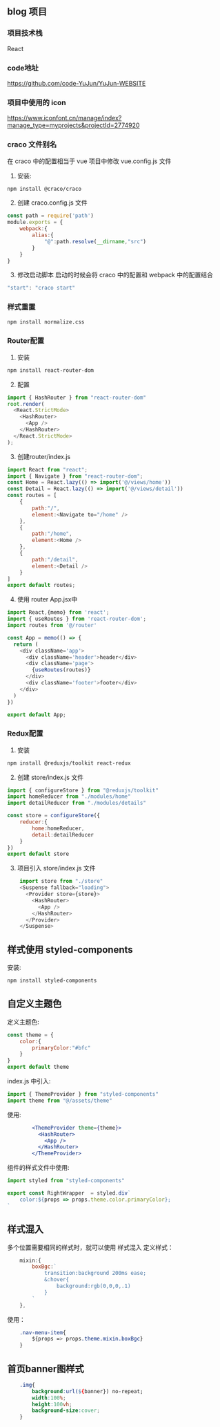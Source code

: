 ## blog 项目
### 项目技术栈
React
### code地址
https://github.com/code-YuJun/YuJun-WEBSITE
### 项目中使用的 icon 
https://www.iconfont.cn/manage/index?manage_type=myprojects&projectId=2774920

### craco 文件别名
在 craco 中的配置相当于 vue 项目中修改 vue.config.js 文件
1. 安装:
```bash
npm install @craco/craco
```
2. 创建 craco.config.js 文件
```javascript
const path = require('path')
module.exports = {
    webpack:{
        alias:{
            "@":path.resolve(__dirname,"src")
        }
    }
}
```
3. 修改启动脚本
启动的时候会将 craco 中的配置和 webpack 中的配置结合
```javascript
"start": "craco start"
```

### 样式重置
```bash
npm install normalize.css
```
### Router配置
1. 安装
```bash
npm install react-router-dom
```
2. 配置
```javascript
import { HashRouter } from "react-router-dom"
root.render(
  <React.StrictMode>
    <HashRouter>
      <App />
    </HashRouter>
  </React.StrictMode>
);
```
3. 创建router/index.js
```javascript
import React from "react";
import { Navigate } from "react-router-dom";
const Home = React.lazy(() => import('@/views/home'))
const Detail = React.lazy(() => import('@/views/detail'))
const routes = [
    {
        path:"/",
        element:<Navigate to="/home" />
    },
    {
        path:"/home",
        element:<Home />
    },
    {
        path:"/detail",
        element:<Detail />
    }
]
export default routes;
```
4. 使用 router
App.jsx中
```javascript
import React,{memo} from 'react';
import { useRoutes } from 'react-router-dom';
import routes from '@/router'

const App = memo(() => {
  return (
    <div className='app'>
      <div className='header'>header</div>
      <div className='page'>
        {useRoutes(routes)}
      </div>
      <div className='footer'>footer</div>
    </div>
  )
})

export default App;
```
### Redux配置
1. 安装
```bash
npm install @reduxjs/toolkit react-redux
```
2. 创建 store/index.js 文件
```javascript
import { configureStore } from "@reduxjs/toolkit"
import homeReducer from "./modules/home"
import detailReducer from "./modules/details"

const store = configureStore({
    reducer:{
        home:homeReducer,
        detail:detailReducer
    }
})
export default store
```
3. 项目引入 store/index.js 文件
```javascript
    import store from "./store"
    <Suspense fallback="loading">
      <Provider store={store}>
        <HashRouter>
          <App />
        </HashRouter>
      </Provider>
    </Suspense>
```
## 样式使用 styled-components
安装:
```bash
npm install styled-components
```

## 自定义主题色
定义主题色:
```javascript
const theme = {
    color:{
        primaryColor:"#bfc"
    }
}
export default theme
```

index.js 中引入:
```javascript
import { ThemeProvider } from "styled-components"
import theme from "@/assets/theme"
```
使用:
```jsx
        <ThemeProvider theme={theme}>
          <HashRouter>
            <App />
          </HashRouter>
        </ThemeProvider>
```
组件的样式文件中使用:
```javascript
import styled from "styled-components"

export const RightWrapper  = styled.div`
    color:${props => props.theme.color.primaryColor};
`
```
## 样式混入
多个位置需要相同的样式时，就可以使用 样式混入
定义样式：
```javascript
    mixin:{
        boxBgc:`
            transition:background 200ms ease;
            &:hover{
                background:rgb(0,0,0,.1)
            }
        `
    },
```
使用：
```css
    .nav-menu-item{
        ${props => props.theme.mixin.boxBgc}
    }
```
## 首页banner图样式
```css
    .img{
        background:url(${banner}) no-repeat;
        width:100%;
        height:100vh;
        background-size:cover;
    }
```
